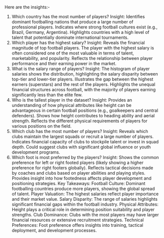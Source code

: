 Here are the insights:-

1. Which country has the most number of players?
Insight:
Identifies dominant footballing nations that produce a large number of professional players.
Indicates where strong football cultures exist (e.g., Brazil, Germany, Argentina).
Highlights countries with a high level of talent that potentially dominate international tournaments.
2. Which player has the highest salary?
Insight:
Reveals the financial magnitude of top football players.
The player with the highest salary is often considered one of the most valuable in terms of talent, marketability, and popularity.
Reflects the relationship between player performance and their earning power in the market.
3. What is the salary range of players?
Insight:
The histogram of player salaries shows the distribution, highlighting the salary disparity between top-tier and lower-tier players.
Illustrates the gap between the highest earners (superstars) and the rest of the players.
Highlights the unequal financial structures across football, with the majority of players earning significantly less than the elite few.
4. Who is the tallest player in the dataset?
Insight:
Provides an understanding of how physical attributes like height can be advantageous in certain football positions (e.g., goalkeepers and central defenders).
Shows how height contributes to heading ability and aerial strength.
Reflects the different physical requirements of players for various positions on the field.
5. Which club has the most number of players?
Insight:
Reveals which clubs maintain the largest squads or recruit a large number of players.
Indicates financial capacity of clubs to stockpile talent or invest in squad depth.
Could suggest clubs with significant global influence or youth development programs.
6. Which foot is most preferred by the players?
Insight:
Shows the common preference for left or right footed players (likely showing a higher preference for right footers globally).
Reflects tactical decisions made by coaches and clubs based on player abilities and playing styles.
Provides insight into how footedness affects player development and positioning strategies.
Key Takeaways:
Football Culture: Dominant footballing countries produce more players, showing the global spread of talent.
Player Valuation: The highest salaries reflect player importance and their market value.
Salary Disparity: The range of salaries highlights significant financial gaps within the football industry.
Physical Attributes: Height plays a critical role in determining position suitability and player strengths.
Club Dominance: Clubs with the most players may have larger financial resources or extensive recruitment strategies.
Technical Preferences: Foot preference offers insights into training, tactical deployment, and development processes.
